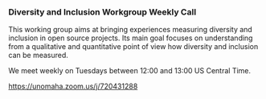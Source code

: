 ### Diversity and Inclusion Workgroup Weekly Call

This working group aims at bringing experiences measuring diversity and inclusion in open source projects. Its main goal focuses on understanding from a qualitative and quantitative point of view how diversity and inclusion can be measured.

We meet weekly on Tuesdays between 12:00 and 13:00 US Central Time.

https://unomaha.zoom.us/j/720431288
